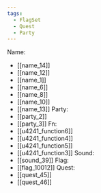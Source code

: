 ```yaml
---
tags:
  - FlagSet
  - Quest
  - Party
---
```

Name:
- [[name_14]]
- [[name_12]]
- [[name_1]]
- [[name_6]]
- [[name_8]]
- [[name_10]]
- [[name_13]]
Party:
- [[party_2]]
- [[party_3]]
Fn:
- [[u4241_function6]]
- [[u4241_function4]]
- [[u4241_function5]]
- [[u4241_function3]]
Sound:
- [[sound_39]]
Flag:
- [[flag_10012]]
Quest:
- [[quest_45]]
- [[quest_46]]
